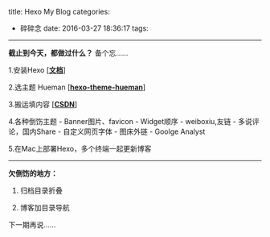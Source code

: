 title: Hexo My Blog
categories:
  - 碎碎念
date: 2016-03-27 18:36:17
tags:

---

**截止到今天，都做过什么？**   备个忘……


1.安装Hexo [[**文档**](https://hexo.io/zh-cn/docs/)]

2.选主题 Hueman [[**hexo-theme-hueman**](https://github.com/ppoffice/hexo-theme-hueman)]

3.搬运填内容 [[**CSDN**](http://blog.csdn.net/kikitamoon)]

4.各种倒饬主题
	- Banner图片、favicon
	- Widget顺序
	- weiboxiu,友链
	- 多说评论，国内Share
	- 自定义网页字体
	- 图床外链
	- Goolge Analyst 

5.在Mac上部署Hexo，多个终端一起更新博客


----------


**欠倒饬的地方：**

 1. 归档目录折叠

 2. 博客加目录导航




下一期再说……

